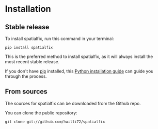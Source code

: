 # Installation

## Stable release

To install spatialfix, run this command in your terminal:

```
pip install spatialfix
```

This is the preferred method to install spatialfix, as it will always install the most recent stable release.

If you don't have [pip](https://pip.pypa.io) installed, this [Python installation guide](http://docs.python-guide.org/en/latest/starting/installation/) can guide you through the process.

## From sources

The sources for spatialfix can be downloaded from the Github repo.

You can clone the public repository:

```
git clone git://github.com/hwilli72/spatialfix
```
